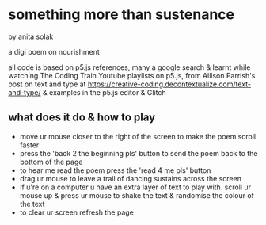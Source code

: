 # something more than sustenance

by anita solak

a digi poem on nourishment

all code is based on p5.js references, many a google search &
learnt while watching The Coding Train Youtube playlists on p5.js,
from Allison Parrish's post on text and type at https://creative-coding.decontextualize.com/text-and-type/
& examples in the p5.js editor & Glitch

## what does it do & how to play

- move ur mouse closer to the right of the screen to make the poem scroll faster
- press the 'back 2 the beginning pls' button to send the poem back to the bottom of the page
- to hear me read the poem press the 'read 4 me pls' button
- drag ur mouse to leave a trail of dancing sustains across the screen
- if u're on a computer u have an extra layer of text to play with. scroll ur mouse up & press ur mouse to shake the text & randomise the colour of the text
- to clear ur screen refresh the page

##
